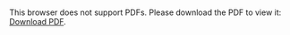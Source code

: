 <object data="christ-in-song/CIS1908pdfs/360.pdf" type="application/pdf" width="100%" height="1024px">
    <embed src="christ-in-song/CIS1908pdfs/360.pdf">
        <p>This browser does not support PDFs. Please download the PDF to view it: <a href="christ-in-song/CIS1908pdfs/360.pdf">Download PDF</a>.</p>
    </embed>
</object>
